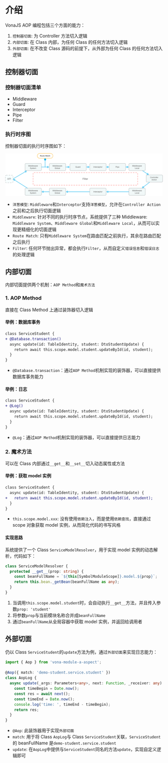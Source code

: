 # 介绍

VonaJS AOP 编程包括三个方面的能力：

1. `控制器切面`: 为 Controller 方法切入逻辑
2. `内部切面`: 在 Class 内部，为任何 Class 的任何方法切入逻辑
3. `外部切面`: 在不改变 Class 源码的前提下，从外部为任何 Class 的任何方法切入逻辑

## 控制器切面

### 控制器切面清单

* Middleware
* Guard
* Interceptor
* Pipe
* Filter

### 执行时序图

控制器切面的执行时序图如下：

![](../../assets/img/aop/aspect-controller.png)

- `洋葱模型`: `Middleware`和`Interceptor`支持`洋葱模型`，允许在`Controller Action`之前和之后执行切面逻辑
- `Middleware`: 针对不同的执行时序节点，系统提供了三种 Middleware: `Middleware System`、`Middleware Global`和`Middleware Local`，从而可以实现更精细化的切面逻辑
- `Route Match`: 只有`Middleware System`在路由匹配之前执行，其余在路由匹配之后执行
- `Filter`: 任何环节抛出异常，都会执行`Filter`，从而自定义`错误信息`和`错误日志`的处理逻辑

## 内部切面

内部切面提供两个机制：`AOP Method`和`魔术方法`

### 1. AOP Method

直接在 Class Method 上通过装饰器切入逻辑

#### 举例：数据库事务

``` diff
class ServiceStudent {
+ @Database.transaction()
  async update(id: TableIdentity, student: DtoStudentUpdate) {
    return await this.scope.model.student.updateById(id, student);
  }
}
```

- `@Database.transaction`：通过`AOP Method`机制实现的装饰器，可以直接提供数据库事务能力

#### 举例：日志

``` diff
class ServiceStudent {
+ @Log()
  async update(id: TableIdentity, student: DtoStudentUpdate) {
    return await this.scope.model.student.updateById(id, student);
  }
}
```

- `@Log`：通过`AOP Method`机制实现的装饰器，可以直接提供日志能力

### 2. 魔术方法

可以在 Class 内部通过`__get__`和`__set__`切入动态属性或方法

#### 举例：获取 model 实例

``` diff
class ServiceStudent {
  async update(id: TableIdentity, student: DtoStudentUpdate) {
+   return await this.scope.model.student.updateById(id, student);
  }
}
```

- `this.scope.model.xxx`: 没有使用`依赖注入`，而是使用`依赖查找`，直接通过 scope 对象获取 model 实例，从而简化代码的书写风格

#### 实现思路

系统提供了一个 Class `ServiceModelResolver`，用于实现 model 实例的动态解析，代码如下：

``` typescript
class ServiceModelResolver {
  protected __get__(prop: string) {
    const beanFullName = `${this[SymbolModuleScope]}.model.${prop}`;
    return this.bean._getBean(beanFullName as any);
  }
}
```

1. 当调用`this.scope.model.student`时，会自动执行`__get__`方法，并且传入参数`prop: 'student'`
2. 将参数`prop`与当前模块名称合并成`beanFullName`
3. 通过`beanFullName`从全局容器中获取 model 实例，并返回给调用者

## 外部切面

仍以 Class `ServiceStudent`的`update`方法为例，通过`外部切面`来实现日志能力：

``` typescript
import { Aop } from 'vona-module-a-aspect';

@Aop({ match: 'demo-student.service.student' })
class AopLog {
  async update(_args: Parameters<any>, next: Function, _receiver: any) {
    const timeBegin = Date.now();
    const res = await next();
    const timeEnd = Date.now();
    console.log('time: ', timeEnd - timeBegin);
    return res;
  }
}
```

- `@Aop`: 此装饰器用于实现`外部切面`
- `match`: 用于将 Class `AopLog`与 Class `ServiceStudent`关联，`ServiceStudent`的 beanFullName 是`demo-student.service.student`
- `update`: 在`AopLog`中提供与`ServiceStudent`同名的方法`update`，实现自定义逻辑即可
